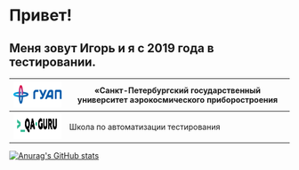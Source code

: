 # Привет!

## Меня зовут Игорь и я с 2019 года в тестировании.

| <img title="SUAI" src="images/logo/guap.png" height="48" width="100">      | «Санкт-Петербургский государственный университет аэрокосмического приборостроения |
|----------------------------------------------------------------------------|----------------------------------------------------------------------------------|
| <img title="SUAI" src="images/logo/qa-guru80.png" height="48" width="180"> | Школа по автоматизации тестирования                                              |

[![Anurag's GitHub stats](https://github-readme-stats.vercel.app/api?username=Bigwatch86)](https://github.com/Bigwatch86/github-readme-stats)
